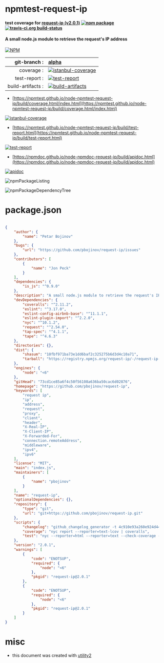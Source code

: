 # npmtest-request-ip

#### test coverage for  [request-ip (v2.0.1)](https://github.com/pbojinov/request-ip)  [![npm package](https://img.shields.io/npm/v/npmtest-request-ip.svg?style=flat-square)](https://www.npmjs.org/package/npmtest-request-ip) [![travis-ci.org build-status](https://api.travis-ci.org/npmtest/node-npmtest-request-ip.svg)](https://travis-ci.org/npmtest/node-npmtest-request-ip)

#### A small node.js module to retrieve the request's IP address

[![NPM](https://nodei.co/npm/request-ip.png?downloads=true&downloadRank=true&stars=true)](https://www.npmjs.com/package/request-ip)

| git-branch : | [alpha](https://github.com/npmtest/node-npmtest-request-ip/tree/alpha)|
|--:|:--|
| coverage : | [![istanbul-coverage](https://npmtest.github.io/node-npmtest-request-ip/build/coverage.badge.svg)](https://npmtest.github.io/node-npmtest-request-ip/build/coverage.html/index.html)|
| test-report : | [![test-report](https://npmtest.github.io/node-npmtest-request-ip/build/test-report.badge.svg)](https://npmtest.github.io/node-npmtest-request-ip/build/test-report.html)|
| build-artifacts : | [![build-artifacts](https://npmtest.github.io/node-npmtest-request-ip/glyphicons_144_folder_open.png)](https://github.com/npmtest/node-npmtest-request-ip/tree/gh-pages/build)|

- [https://npmtest.github.io/node-npmtest-request-ip/build/coverage.html/index.html](https://npmtest.github.io/node-npmtest-request-ip/build/coverage.html/index.html)

[![istanbul-coverage](https://npmtest.github.io/node-npmtest-request-ip/build/screenCapture.buildCi.browser.%252Ftmp%252Fbuild%252Fcoverage.lib.html.png)](https://npmtest.github.io/node-npmtest-request-ip/build/coverage.html/index.html)

- [https://npmtest.github.io/node-npmtest-request-ip/build/test-report.html](https://npmtest.github.io/node-npmtest-request-ip/build/test-report.html)

[![test-report](https://npmtest.github.io/node-npmtest-request-ip/build/screenCapture.buildCi.browser.%252Ftmp%252Fbuild%252Ftest-report.html.png)](https://npmtest.github.io/node-npmtest-request-ip/build/test-report.html)

- [https://npmdoc.github.io/node-npmdoc-request-ip/build/apidoc.html](https://npmdoc.github.io/node-npmdoc-request-ip/build/apidoc.html)

[![apidoc](https://npmdoc.github.io/node-npmdoc-request-ip/build/screenCapture.buildCi.browser.%252Ftmp%252Fbuild%252Fapidoc.html.png)](https://npmdoc.github.io/node-npmdoc-request-ip/build/apidoc.html)

![npmPackageListing](https://npmtest.github.io/node-npmtest-request-ip/build/screenCapture.npmPackageListing.svg)

![npmPackageDependencyTree](https://npmtest.github.io/node-npmtest-request-ip/build/screenCapture.npmPackageDependencyTree.svg)



# package.json

```json

{
    "author": {
        "name": "Petar Bojinov"
    },
    "bugs": {
        "url": "https://github.com/pbojinov/request-ip/issues"
    },
    "contributors": [
        {
            "name": "Jon Peck"
        }
    ],
    "dependencies": {
        "is_js": "^0.9.0"
    },
    "description": "A small node.js module to retrieve the request's IP address",
    "devDependencies": {
        "coveralls": "^2.11.2",
        "eslint": "^3.17.0",
        "eslint-config-airbnb-base": "^11.1.1",
        "eslint-plugin-import": "^2.2.0",
        "nyc": "^10.1.2",
        "request": "^2.54.0",
        "tap-spec": "^4.1.1",
        "tape": "^4.6.3"
    },
    "directories": {},
    "dist": {
        "shasum": "10fbf971ba73e1dd6baf2c325275b6d3d4c10a71",
        "tarball": "https://registry.npmjs.org/request-ip/-/request-ip-2.0.1.tgz"
    },
    "engines": {
        "node": "<6"
    },
    "gitHead": "73cd1ce85a6f4c50f56108a636ba50cac6d02876",
    "homepage": "https://github.com/pbojinov/request-ip",
    "keywords": [
        "request ip",
        "ip",
        "address",
        "request",
        "proxy",
        "client",
        "header",
        "X-Real-IP",
        "X-Client-IP",
        "X-Forwarded-For",
        "connection.remoteAddress",
        "middleware",
        "ipv4",
        "ipv6"
    ],
    "license": "MIT",
    "main": "index.js",
    "maintainers": [
        {
            "name": "pbojinov"
        }
    ],
    "name": "request-ip",
    "optionalDependencies": {},
    "repository": {
        "type": "git",
        "url": "git+https://github.com/pbojinov/request-ip.git"
    },
    "scripts": {
        "changelog": "github_changelog_generator -t 4c910e93a260e924d44e800b1a4345bf1115c532",
        "coverage": "nyc report --reporter=text-lcov | coveralls",
        "test": "nyc --reporter=html --reporter=text --check-coverage --lines=100 --statements=100 tape ./test/*.js"
    },
    "version": "2.0.1",
    "warnings": [
        {
            "code": "ENOTSUP",
            "required": {
                "node": "<6"
            },
            "pkgid": "request-ip@2.0.1"
        },
        {
            "code": "ENOTSUP",
            "required": {
                "node": "<6"
            },
            "pkgid": "request-ip@2.0.1"
        }
    ]
}
```



# misc
- this document was created with [utility2](https://github.com/kaizhu256/node-utility2)
